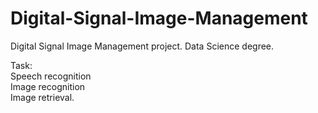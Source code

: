 # Digital-Signal-Image-Management
Digital Signal Image Management project. Data Science degree.

Task:\
Speech recognition\
Image recognition\
Image retrieval.
